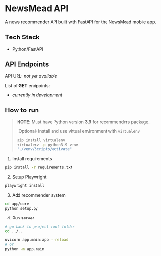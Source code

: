 # NewsMead API

A news recommender API built with FastAPI for the NewsMead mobile app.

## Tech Stack

- Python/FastAPI

## API Endpoints

API URL: _not yet available_

List of **GET** endpoints:

- _currently in development_

## How to run

> **NOTE**: Must have Python version **3.9** for recommenders package.
>
> (Optional)
> Install and use virtual environment with `virtualenv`
>
> ```bash
> pip install virtualenv
> virtualenv -p python3.9 venv
> "./venv/Scripts/activate"
> ```

1. Install requirements

```bash
pip install -r requirements.txt
```

2. Setup Playwright

```bash
playwright install
```

3. Add recommender system

```bash
cd app/core
python setup.py
```

4. Run server

```bash
# go back to project root folder
cd ../..

uvicorn app.main:app --reload
# or
python -m app.main
```
